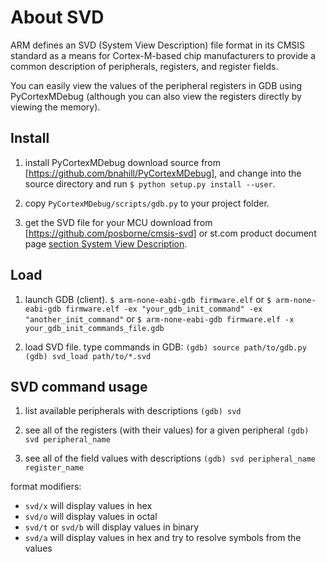 # About SVD

ARM defines an SVD (System View Description) file format in its CMSIS standard as a means for Cortex-M-based chip manufacturers to provide a common description of peripherals, registers, and register fields.

You can easily view the values of the peripheral registers in GDB using PyCortexMDebug (although you can also view the registers directly by viewing the memory).

## Install

1. install PyCortexMDebug
   download source from [https://github.com/bnahill/PyCortexMDebug], and change into the source directory and run `$ python setup.py install --user`.

2. copy `PyCortexMDebug/scripts/gdb.py` to your project folder.
   
3. get the SVD file for your MCU
   download from [https://github.com/posborne/cmsis-svd] or st.com product document page [section System View Description](https://www.st.com/en/microcontrollers-microprocessors/stm32f030c8.html).

## Load

1. launch GDB (client).
   `$ arm-none-eabi-gdb firmware.elf`
   or
   `$ arm-none-eabi-gdb firmware.elf -ex "your_gdb_init_command" -ex "another_init_command"`
   or
   `$ arm-none-eabi-gdb firmware.elf -x your_gdb_init_commands_file.gdb`

2. load SVD file.
   type commands in GDB:
   `(gdb) source path/to/gdb.py`
   `(gdb) svd_load path/to/*.svd`

## SVD command usage

1. list available peripherals with descriptions
   `(gdb) svd`

2. see all of the registers (with their values) for a given peripheral
   `(gdb) svd peripheral_name`

3. see all of the field values with descriptions
   `(gdb) svd peripheral_name register_name`

format modifiers:

- `svd/x` will display values in hex
- `svd/o` will display values in octal
- `svd/t` or `svd/b` will display values in binary
- `svd/a` will display values in hex and try to resolve symbols from the values
